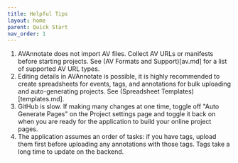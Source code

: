 ```yaml
---
title: Helpful Tips
layout: home
parent: Quick Start
nav_order: 1
---
```

1. AVAnnotate does not import AV files. Collect AV URLs or manifests before starting projects. See (AV Formats and Support)[av.md] for a list of supported AV URL types.
2. Editing details in AVAnnotate is possible, it is highly recommended to create spreadsheets for events, tags, and annotations for bulk uploading and auto-generating projects. See (Spreadsheet Templates)[templates.md].
3. GitHub is slow. If making many changes at one time, toggle off "Auto Generate Pages" on the Project settings page and toggle it back on when you are ready for the application to build your online project pages.
4. The application assumes an order of tasks: if you have tags, upload them first before uploading any annotations with those tags. Tags take a long time to update on the backend.
